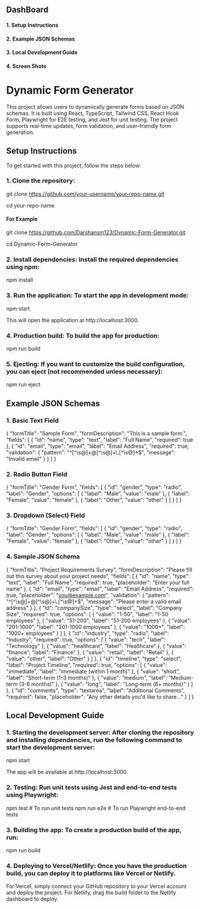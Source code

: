 ## DashBoard
#### 1. Setup Instructions
#### 2. Example JSON Schemas
#### 3. Local Development Guide
#### 4. Screen Shots




# Dynamic Form Generator

This project allows users to dynamically generate forms based on JSON schemas. It is built using React, TypeScript, Tailwind CSS, React Hook Form, Playwright for E2E testing, and Jest for unit testing. The project supports real-time updates, form validation, and user-friendly form generation.

## Setup Instructions
To get started with this project, follow the steps below:

### 1. Clone the repository:

git clone https://github.com/your-username/your-repo-name.git

cd your-repo-name

#### For Example
git clone https://github.com/Darshansm123/Dynamic-Form-Generator.git

cd Dynamic-Form-Generator

### 2. Install dependencies: Install the required dependencies using npm:

npm install

### 3. Run the application: To start the app in development mode:

npm start

This will open the application at http://localhost:3000.

### 4. Production build: To build the app for production:

npm run build

### 5. Ejecting: If you want to customize the build configuration, you can eject (not recommended unless necessary):

npm run eject


## Example JSON Schemas

 ### 1. Basic Text Field

 {
  "formTitle": "Sample Form",
  "formDescription": "This is a sample form.",
  "fields": [
    {
      "id": "name",
      "type": "text",
      "label": "Full Name",
      "required": true
    },
    {
      "id": "email",
      "type": "email",
      "label": "Email Address",
      "required": true,
      "validation": {
        "pattern": "^[^\\s@]+@[^\\s@]+\\.[^\\s@]+$",
        "message": "Invalid email"
      }
    }
  ]
}

### 2. Radio Button Field

{
  "formTitle": "Gender Form",
  "fields": [
    {
      "id": "gender",
      "type": "radio",
      "label": "Gender",
      "options": [
        { "label": "Male", "value": "male" },
        { "label": "Female", "value": "female" },
        { "label": "Other", "value": "other" }
      ]
    }
  ]
}

### 3. Dropdown (Select) Field
{
  "formTitle": "Gender Form",
  "fields": [
    {
      "id": "gender",
      "type": "radio",
      "label": "Gender",
      "options": [
        { "label": "Male", "value": "male" },
        { "label": "Female", "value": "female" },
        { "label": "Other", "value": "other" }
      ]
    }
  ]
}

### 4. Sample JSON Schema
{
  "formTitle": "Project Requirements Survey",
  "formDescription": "Please fill out this survey about your project needs",
  "fields": [
    {
      "id": "name",
      "type": "text",
      "label": "Full Name",
      "required": true,
      "placeholder": "Enter your full name"
    },
    {
      "id": "email",
      "type": "email",
      "label": "Email Address",
      "required": true,
      "placeholder": "you@example.com",
      "validation": {
        "pattern": "^[^\\s@]+@[^\\s@]+\\.[^\\s@]+$",
        "message": "Please enter a valid email address"
      }
    },
    {
      "id": "companySize",
      "type": "select",
      "label": "Company Size",
      "required": true,
      "options": [
        { "value": "1-50", "label": "1-50 employees" },
        { "value": "51-200", "label": "51-200 employees" },
        { "value": "201-1000", "label": "201-1000 employees" },
        { "value": "1000+", "label": "1000+ employees" }
      ]
    },
    {
      "id": "industry",
      "type": "radio",
      "label": "Industry",
      "required": true,
      "options": [
        { "value": "tech", "label": "Technology" },
        { "value": "healthcare", "label": "Healthcare" },
        { "value": "finance", "label": "Finance" },
        { "value": "retail", "label": "Retail" },
        { "value": "other", "label": "Other" }
      ]
    },
    {
      "id": "timeline",
      "type": "select",
      "label": "Project Timeline",
      "required": true,
      "options": [
        { "value": "immediate", "label": "Immediate (within 1 month)" },
        { "value": "short", "label": "Short-term (1-3 months)" },
        { "value": "medium", "label": "Medium-term (3-6 months)" },
        { "value": "long", "label": "Long-term (6+ months)" }
      ]
    },
    {
      "id": "comments",
      "type": "textarea",
      "label": "Additional Comments",
      "required": false,
      "placeholder": "Any other details you'd like to share..."
    }
  ]
}


## Local Development Guide

### 1. Starting the development server: After cloning the repository and installing dependencies, run the following command to start the development server:

npm start

The app will be available at http://localhost:3000.

### 2. Testing: Run unit tests using Jest and end-to-end tests using Playwright:

npm test        # To run unit tests
npm run e2e     # To run Playwright end-to-end tests

### 3. Building the app: To create a production build of the app, run:

npm run build

### 4. Deploying to Vercel/Netlify: Once you have the production build, you can deploy it to platforms like Vercel or Netlify.

For Vercel, simply connect your GitHub repository to your Vercel account and deploy the project.
For Netlify, drag the build folder to the Netlify dashboard to deploy.
